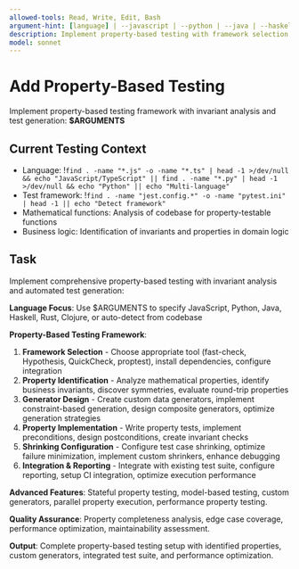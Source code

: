 ```yaml
---
allowed-tools: Read, Write, Edit, Bash
argument-hint: [language] | --javascript | --python | --java | --haskell | --rust | --clojure
description: Implement property-based testing with framework selection and invariant identification
model: sonnet
---
```


# Add Property-Based Testing

Implement property-based testing framework with invariant analysis and test generation: **$ARGUMENTS**

## Current Testing Context

- Language: !`find . -name "*.js" -o -name "*.ts" | head -1 >/dev/null && echo "JavaScript/TypeScript" || find . -name "*.py" | head -1 >/dev/null && echo "Python" || echo "Multi-language"`
- Test framework: !`find . -name "jest.config.*" -o -name "pytest.ini" | head -1 || echo "Detect framework"`
- Mathematical functions: Analysis of codebase for property-testable functions
- Business logic: Identification of invariants and properties in domain logic

## Task

Implement comprehensive property-based testing with invariant analysis and automated test generation:

**Language Focus**: Use $ARGUMENTS to specify JavaScript, Python, Java, Haskell, Rust, Clojure, or auto-detect from codebase

**Property-Based Testing Framework**:
1. **Framework Selection** - Choose appropriate tool (fast-check, Hypothesis, QuickCheck, proptest), install dependencies, configure integration
2. **Property Identification** - Analyze mathematical properties, identify business invariants, discover symmetries, evaluate round-trip properties
3. **Generator Design** - Create custom data generators, implement constraint-based generation, design composite generators, optimize generation strategies
4. **Property Implementation** - Write property tests, implement preconditions, design postconditions, create invariant checks
5. **Shrinking Configuration** - Configure test case shrinking, optimize failure minimization, implement custom shrinkers, enhance debugging
6. **Integration & Reporting** - Integrate with existing test suite, configure reporting, setup CI integration, optimize execution performance

**Advanced Features**: Stateful property testing, model-based testing, custom generators, parallel property execution, performance property testing.

**Quality Assurance**: Property completeness analysis, edge case coverage, performance optimization, maintainability assessment.

**Output**: Complete property-based testing setup with identified properties, custom generators, integrated test suite, and performance optimization.